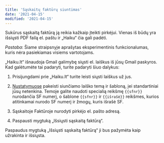 ```yaml
---
title: 'Sąskaitų faktūrų siuntimas'
date: '2021-04-15'
modified: '2021-04-15'
---
```


Sukūrus sąskaitą faktūrą ją reikia kažkaip įteikti pirkėjui.
Vienas iš būdų yra išsiųsti PDF failą el. paštu ir „Haiku“ čia
gali padėti.

*Pastaba*: Šiame straipsnyje aprašytas eksperimentinis
funkcionalumas, kuris nėra pasiekiamas visiems vartotojams.

„Haiku.lt“ išnaudoja Gmail galimybę siųsti el. laiškus iš jūsų
Gmail paskyros. Kad galėtumėte tai padaryti, turite padaryti šiuo
dalykus:

1. Prisijungdami prie „Haiku.lt“ turite leisti siųsti laiškus už
   jus.

2. [Nustatymuose](/nustatymai) pakeisti siunčiamo laiško temą ir
   šabloną, jei standartiniai jūsų netenkina. Temoje galite
   naudoti specialią reikšmę `{{sfnr}}` nurodančia SF numerį, o
   šablone `{{sfnr}}` ir `{{išrašė}}` reikšmes, kurios atitinkamai
   nurodo SF numerį ir žmogų, kuris išrašė SF.

3. Sąskaitoje Faktūroje nurodyti pirkėjo el. pašto adresą.

4. Paspausti mygtuką „Išsiųsti sąskaitą faktūrą“.

Paspaudus mygtuką „Išsiųsti sąskaitą faktūrą“ ji bus pažymėta kaip
užrakinta ir išsiųsta.
